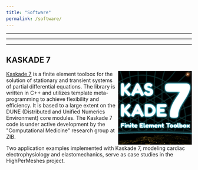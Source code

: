 ```yaml
---
title: "Software"
permalink: /software/
---
```



<html>
<div class="github-card" data-github="HighPerMeshes/highpermeshes-dsl" data-height="" data-width="100%" data-theme="default" target="blank"></div>
<script src="//cdn.jsdelivr.net/github-cards/latest/widget.js"></script>
</html>

---

<html>
<div class="github-card" data-github="HighPerMeshes/highpermeshes-drts-gaspi" data-height="" data-width="100%" data-theme="default" target="blank"></div>
<script src="//cdn.jsdelivr.net/github-cards/latest/widget.js"></script>
</html>

---

<html>
<div class="github-card" data-github="HighPerMeshes/opencl-generator" data-height="" data-width="100%" data-theme="default" target="blank"></div>
<script src="//cdn.jsdelivr.net/github-cards/latest/widget.js"></script>
</html>

---

<html>
<div class="github-card" data-github="flwende/code_transformation" data-height="" data-width="100%" data-theme="default" target="blank"></div>
<script src="//cdn.jsdelivr.net/github-cards/latest/widget.js"></script>
</html>




## KASKADE 7 ##

<picture>
<img src="/assets/images/Logo-Kaskade7.png" width="200" style="float:right;" title="KASKADE 7 Logo">
</picture>

[Kaskade 7](http://www.zib.de/projects/kaskade7-finite-element-toolbox) is a finite element toolbox for the solution of stationary and transient systems of partial differential equations. The library is written in C++ and utilizes template meta-programming to achieve flexibility and efficiency. It is based to a large extent on the DUNE (Distributed and Unified Numerics Environment) core modules. The Kaskade 7 code is under active development by the "Computational Medicine" research group at ZIB.

Two application examples implemented with Kaskade 7, modeling cardiac electrophysiology and elastomechanics, serve as case studies in the HighPerMeshes project.
